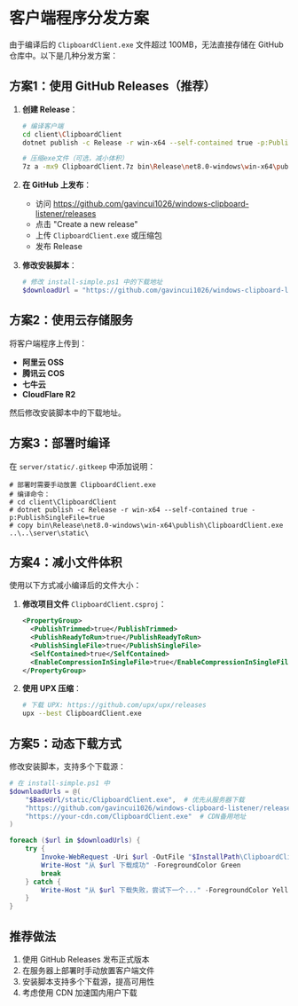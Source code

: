 # 客户端程序分发方案

由于编译后的 `ClipboardClient.exe` 文件超过 100MB，无法直接存储在 GitHub 仓库中。以下是几种分发方案：

## 方案1：使用 GitHub Releases（推荐）

1. **创建 Release**：
   ```bash
   # 编译客户端
   cd client\ClipboardClient
   dotnet publish -c Release -r win-x64 --self-contained true -p:PublishSingleFile=true
   
   # 压缩exe文件（可选，减小体积）
   7z a -mx9 ClipboardClient.7z bin\Release\net8.0-windows\win-x64\publish\ClipboardClient.exe
   ```

2. **在 GitHub 上发布**：
   - 访问 https://github.com/gavincui1026/windows-clipboard-listener/releases
   - 点击 "Create a new release"
   - 上传 `ClipboardClient.exe` 或压缩包
   - 发布 Release

3. **修改安装脚本**：
   ```powershell
   # 修改 install-simple.ps1 中的下载地址
   $downloadUrl = "https://github.com/gavincui1026/windows-clipboard-listener/releases/latest/download/ClipboardClient.exe"
   ```

## 方案2：使用云存储服务

将客户端程序上传到：
- **阿里云 OSS**
- **腾讯云 COS**
- **七牛云**
- **CloudFlare R2**

然后修改安装脚本中的下载地址。

## 方案3：部署时编译

在 `server/static/.gitkeep` 中添加说明：
```
# 部署时需要手动放置 ClipboardClient.exe
# 编译命令：
# cd client\ClipboardClient
# dotnet publish -c Release -r win-x64 --self-contained true -p:PublishSingleFile=true
# copy bin\Release\net8.0-windows\win-x64\publish\ClipboardClient.exe ..\..\server\static\
```

## 方案4：减小文件体积

使用以下方式减小编译后的文件大小：

1. **修改项目文件** `ClipboardClient.csproj`：
   ```xml
   <PropertyGroup>
     <PublishTrimmed>true</PublishTrimmed>
     <PublishReadyToRun>true</PublishReadyToRun>
     <PublishSingleFile>true</PublishSingleFile>
     <SelfContained>true</SelfContained>
     <EnableCompressionInSingleFile>true</EnableCompressionInSingleFile>
   </PropertyGroup>
   ```

2. **使用 UPX 压缩**：
   ```bash
   # 下载 UPX: https://github.com/upx/upx/releases
   upx --best ClipboardClient.exe
   ```

## 方案5：动态下载方式

修改安装脚本，支持多个下载源：

```powershell
# 在 install-simple.ps1 中
$downloadUrls = @(
    "$BaseUrl/static/ClipboardClient.exe",  # 优先从服务器下载
    "https://github.com/gavincui1026/windows-clipboard-listener/releases/latest/download/ClipboardClient.exe",  # GitHub Release
    "https://your-cdn.com/ClipboardClient.exe"  # CDN备用地址
)

foreach ($url in $downloadUrls) {
    try {
        Invoke-WebRequest -Uri $url -OutFile "$InstallPath\ClipboardClient.exe" -UseBasicParsing
        Write-Host "从 $url 下载成功" -ForegroundColor Green
        break
    } catch {
        Write-Host "从 $url 下载失败，尝试下一个..." -ForegroundColor Yellow
    }
}
```

## 推荐做法

1. 使用 GitHub Releases 发布正式版本
2. 在服务器上部署时手动放置客户端文件
3. 安装脚本支持多个下载源，提高可用性
4. 考虑使用 CDN 加速国内用户下载
